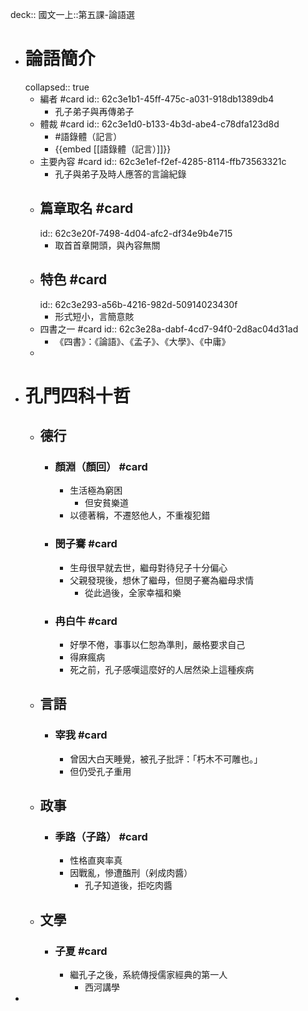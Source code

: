 deck:: 國文一上::第五課-論語選

- # 論語簡介
  collapsed:: true
	- 編者 #card
	  id:: 62c3e1b1-45ff-475c-a031-918db1389db4
		- 孔子弟子與再傳弟子
	- 體裁 #card
	  id:: 62c3e1d0-b133-4b3d-abe4-c78dfa123d8d
		- #語錄體（記言）
		- {{embed [[語錄體（記言）]]}}
	- 主要內容 #card
	  id:: 62c3e1ef-f2ef-4285-8114-ffb73563321c
		- 孔子與弟子及時人應答的言論紀錄
	- ## 篇章取名 #card
	  id:: 62c3e20f-7498-4d04-afc2-df34e9b4e715
		- 取首首章開頭，與內容無關
	- ## 特色 #card
	  id:: 62c3e293-a56b-4216-982d-50914023430f
		- 形式短小，言簡意賅
	- 四書之一 #card
	  id:: 62c3e28a-dabf-4cd7-94f0-2d8ac04d31ad
		- 《四書》：《論語》、《孟子》、《大學》、《中庸》
	-
- # 孔門四科十哲
	- ## 德行
		- ### 顏淵（顏回） #card
			- 生活極為窮困
				- 但安貧樂道
			- 以德著稱，不遷怒他人，不重複犯錯
		- ### 閔子騫 #card
			- 生母很早就去世，繼母對待兒子十分偏心
			- 父親發現後，想休了繼母，但閔子騫為繼母求情
				- 從此過後，全家幸福和樂
		- ### 冉白牛 #card
			- 好學不倦，事事以仁恕為準則，嚴格要求自己
			- 得麻瘋病
			- 死之前，孔子感嘆這麼好的人居然染上這種疾病
	- ## 言語
		- ### 宰我 #card
			- 曾因大白天睡覺，被孔子批評：「朽木不可雕也。」
			- 但仍受孔子重用
	- ## 政事
		- ### 季路（子路） #card
			- 性格直爽率真
			- 因戰亂，慘遭醢刑（剁成肉醬）
				- 孔子知道後，拒吃肉醬
	- ## 文學
		- ### 子夏 #card
			- 繼孔子之後，系統傳授儒家經典的第一人
				- 西河講學
-